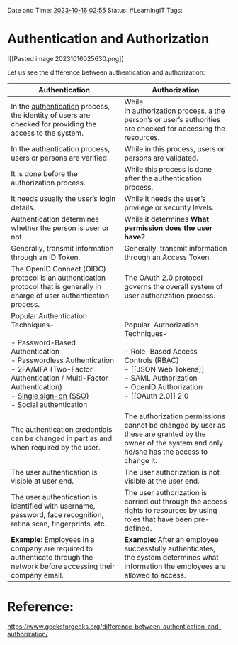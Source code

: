 Date and Time: <u> 2023-10-16 02:55 </u>
Status: #LearningIT
Tags: 

# Authentication and Authorization
![[Pasted image 20231016025630.png]]

Let us see the difference between authentication and authorization:

|Authentication|Authorization|
|---|---|
|In the [authentication](https://www.geeksforgeeks.org/authentication-in-computer-network/) process, the identity of users are checked for providing the access to the system.|While in [authorization](https://www.geeksforgeeks.org/what-is-aaa-authentication-authorization-and-accounting/) process, a the person’s or user’s authorities are checked for accessing the resources.|
|In the authentication process, users or persons are verified.|While in this process, users or persons are validated.|
|It is done before the authorization process.|While this process is done after the authentication process.|
|It needs usually the user’s login details.|While it needs the user’s privilege or security levels.|
|Authentication determines whether the person is user or not.|While it determines **What permission does the user have?**|
|Generally, transmit information through an ID Token.|Generally, transmit information through an Access Token.|
|The OpenID Connect (OIDC) protocol is an authentication protocol that is generally in charge of user authentication process.|The OAuth 2.0 protocol governs the overall system of user authorization process.|
|Popular Authentication Techniques-<br><br>- Password-Based Authentication<br>- Passwordless Authentication<br>- 2FA/MFA (Two-Factor Authentication / Multi-Factor Authentication)<br>- [Single sign-on (SSO)](https://www.geeksforgeeks.org/introduction-of-single-sign-on-sso/)<br>- Social authentication|Popular  Authorization Techniques-<br><br>- Role-Based Access Controls (RBAC)<br>- [[JSON Web Tokens]] <br>- SAML Authorization<br>- OpenID Authorization<br>- [[OAuth 2.0]] 2.0|
|The authentication credentials can be changed in part as and when required by the user.|The authorization permissions cannot be changed by user as these are granted by the owner of the system and only he/she has the access to change it.|
|The user authentication is visible at user end.|The user authorization is not visible at the user end.|
|The user authentication is identified with username, password, face recognition, retina scan, fingerprints, etc.|The user authorization is carried out through the access rights to resources by using roles that have been pre-defined.|
|**Example**: Employees in a company are required to authenticate through the network before accessing their company email.|**Example:** After an employee successfully authenticates, the system determines what information the employees are allowed to access.|

# Reference:
https://www.geeksforgeeks.org/difference-between-authentication-and-authorization/